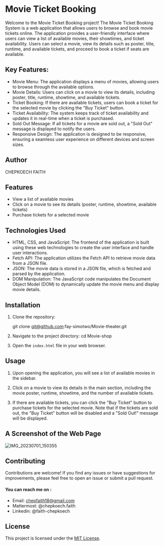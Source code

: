 # Movie Ticket Booking
Welcome to the Movie Ticket Booking project! The Movie Ticket Booking System is a web application that allows users to browse and book movie tickets online. The application provides a user-friendly interface where users can view a list of available movies, their showtimes, and ticket availability. Users can select a movie, view its details such as poster, title, runtime, and available tickets, and proceed to book a ticket if seats are available.

## Key Features:
- Movie Menu: The application displays a menu of movies, allowing users to browse through the available options.
- Movie Details: Users can click on a movie to view its details, including poster, title, runtime, showtime, and available tickets.
- Ticket Booking: If there are available tickets, users can book a ticket for the selected movie by clicking the "Buy Ticket" button.
- Ticket Availability: The system keeps track of ticket availability and updates it in real-time when a ticket is purchased.
- Sold Out Message: If all tickets for a movie are sold out, a "Sold Out" message is displayed to notify the users.
- Responsive Design: The application is designed to be responsive, ensuring a seamless user experience on different devices and screen sizes.

## Author
CHEPKOECH FAITH

## Features

- View a list of available movies
- Click on a movie to see its details (poster, runtime, showtime, available tickets)
- Purchase tickets for a selected movie

## Technologies Used

- HTML, CSS, and JavaScript: The frontend of the application is built using these web technologies to create the user interface and handle user interactions.
- Fetch API: The application utilizes the Fetch API to retrieve movie data from a JSON file.
- JSON: The movie data is stored in a JSON file, which is fetched and parsed by the application.
- DOM Manipulation: The JavaScript code manipulates the Document Object Model (DOM) to dynamically update the movie menu and display movie details.


## Installation

1. Clone the repository:

   git clone git@github.com:fay-simotwo/Movie-theater.git

2. Navigate to the project directory:
cd Movie-shop

3. Open the `index.html` file in your web browser.

## Usage

1. Upon opening the application, you will see a list of available movies in the sidebar.

2. Click on a movie to view its details in the main section, including the movie poster, runtime, showtime, and the number of available tickets.

3. If there are available tickets, you can click the "Buy Ticket" button to purchase tickets for the selected movie. Note that if the tickets are sold out, the "Buy Ticket" button will be disabled and a "Sold Out!" message will be displayed.

## A Screenshot of the Web Page
![IMG_20230701_150355](https://github.com/fay-simotwo/Movie-theater/assets/117070967/7da02e71-1b10-4740-bbac-da76a682d783)

## Contributing

Contributions are welcome! If you find any issues or have suggestions for improvements, please feel free to open an issue or submit a pull request.

#### You can reach me on :
- Email: chepfaith18@gmail.com
- Mattermost: @chepkoech.faith
- Linkedin: @faith-chepkoech

## License

This project is licensed under the [MIT License](LICENSE).

